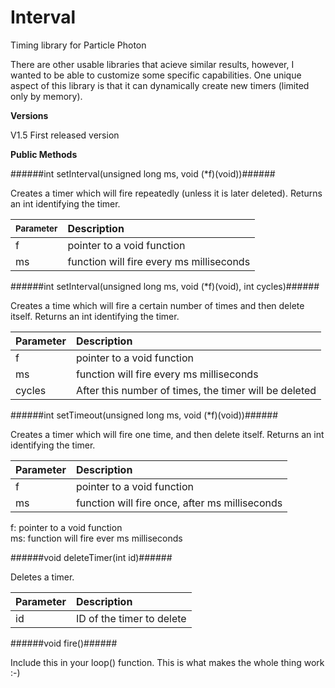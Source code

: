 # Interval
Timing library for Particle Photon

There are other usable libraries that acieve similar results, however, I wanted to be able to customize some specific capabilities. One unique aspect of this library is that it can dynamically create new timers (limited only by memory).

**Versions**

V1.5 First released version

**Public Methods**

######int setInterval(unsigned long ms, void (*f)(void))######

Creates a timer which will fire repeatedly (unless it is later deleted). Returns an int identifying the timer.

|<sub>Parameter</sub>|Description|
|---------|:----------|
|f|pointer to a void function|
|ms|function will fire every ms milliseconds|

######int setInterval(unsigned long ms, void (*f)(void), int cycles)######

Creates a time which will fire a certain number of times and then delete itself. Returns an int identifying the timer.

|Parameter|Description|
|---------|:----------|
|f|pointer to a void function|
|ms|function will fire every ms milliseconds|
|cycles|After this number of times, the timer will be deleted|

######int setTimeout(unsigned long ms, void (*f)(void))######

Creates a timer which will fire one time, and then delete itself. Returns an int identifying the timer.

|Parameter|Description|
|---------|:----------|
|f|pointer to a void function|
|ms|function will fire once, after ms milliseconds|

f: pointer to a void function<br>
ms: function will fire ever ms milliseconds<br>

######void deleteTimer(int id)######

Deletes a timer.

|Parameter|Description|
|---------|:----------|
|id|ID of the timer to delete|

######void fire()######

Include this in your loop() function. This is what makes the whole thing work :-)
